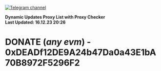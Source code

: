 [![Telegram channel](https://img.shields.io/endpoint?url=https://runkit.io/damiankrawczyk/telegram-badge/branches/master?url=https://t.me/n4z4v0d)](https://t.me/n4z4v0d) 

**Dynamic Updates Proxy List with Proxy Checker**  
**Last Updated: 16.12.23 20:26**

# DONATE (_any evm_) - 0xDEADf12DE9A24b47Da0a43E1bA70B8972F5296F2
